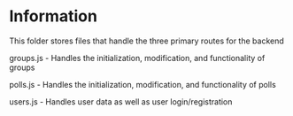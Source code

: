 # Information

This folder stores files that handle the three primary routes for the backend

groups.js - Handles the initialization, modification, and functionality of groups

polls.js - Handles the initialization, modification, and functionality of polls

users.js - Handles user data as well as user login/registration
